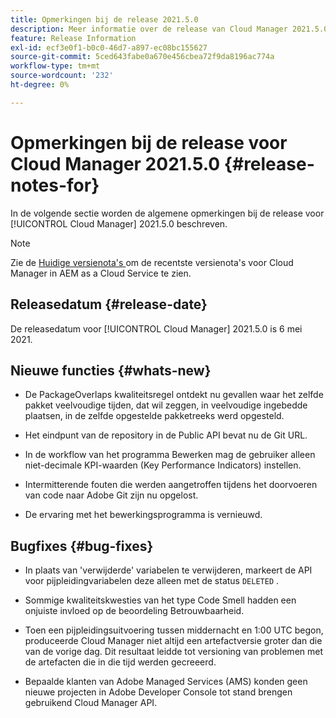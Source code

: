 ```yaml
---
title: Opmerkingen bij de release 2021.5.0
description: Meer informatie over de release van Cloud Manager 2021.5.0.
feature: Release Information
exl-id: ecf3e0f1-b0c0-46d7-a897-ec08bc155627
source-git-commit: 5ced643fabe0a670e456cbea72f9da8196ac774a
workflow-type: tm+mt
source-wordcount: '232'
ht-degree: 0%

---
```


# Opmerkingen bij de release voor Cloud Manager 2021.5.0 {#release-notes-for}

In de volgende sectie worden de algemene opmerkingen bij de release voor [!UICONTROL Cloud Manager] 2021.5.0 beschreven.

>[!NOTE]
>Zie de [ Huidige versienota&#39;s ](https://experienceleague.adobe.com/nl/docs/experience-manager-cloud-service/content/release-notes/cloud-manager/current#getting-access) om de recentste versienota&#39;s voor Cloud Manager in AEM as a Cloud Service te zien.

## Releasedatum {#release-date}

De releasedatum voor [!UICONTROL Cloud Manager] 2021.5.0 is 6 mei 2021.

## Nieuwe functies {#whats-new}

* De PackageOverlaps kwaliteitsregel ontdekt nu gevallen waar het zelfde pakket veelvoudige tijden, dat wil zeggen, in veelvoudige ingebedde plaatsen, in de zelfde opgestelde pakketreeks werd opgesteld.

* Het eindpunt van de repository in de Public API bevat nu de Git URL.

* In de workflow van het programma Bewerken mag de gebruiker alleen niet-decimale KPI-waarden (Key Performance Indicators) instellen.

* Intermitterende fouten die werden aangetroffen tijdens het doorvoeren van code naar Adobe Git zijn nu opgelost.

* De ervaring met het bewerkingsprogramma is vernieuwd.

## Bugfixes {#bug-fixes}

* In plaats van &#39;verwijderde&#39; variabelen te verwijderen, markeert de API voor pijpleidingvariabelen deze alleen met de status `DELETED` .

* Sommige kwaliteitskwesties van het type Code Smell hadden een onjuiste invloed op de beoordeling Betrouwbaarheid.

* Toen een pijpleidingsuitvoering tussen middernacht en 1:00 UTC begon, produceerde Cloud Manager niet altijd een artefactversie groter dan die van de vorige dag. Dit resultaat leidde tot versioning van problemen met de artefacten die in die tijd werden gecreeerd.

* Bepaalde klanten van Adobe Managed Services (AMS) konden geen nieuwe projecten in Adobe Developer Console tot stand brengen gebruikend Cloud Manager API.
